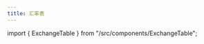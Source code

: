 ```yaml
---
title: 汇率表
---
```


import { ExchangeTable } from "/src/components/ExchangeTable";

<ExchangeTable />
